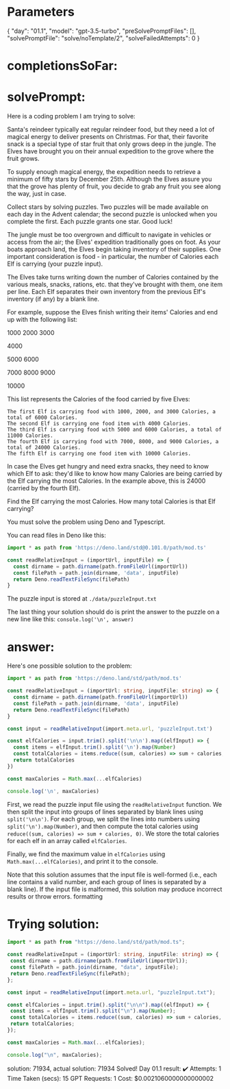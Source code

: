 # Parameters

{
  "day": "01.1",
  "model": "gpt-3.5-turbo",
  "preSolvePromptFiles": [],
  "solvePromptFile": "solve/noTemplate/2",
  "solveFailedAttempts": 0
}

# completionsSoFar: 




# solvePrompt:

Here is a coding problem I am trying to solve:

Santa's reindeer typically eat regular reindeer food, but they need a lot of magical energy to deliver presents on Christmas. For that, their favorite snack is a special type of star fruit that only grows deep in the jungle. The Elves have brought you on their annual expedition to the grove where the fruit grows.

To supply enough magical energy, the expedition needs to retrieve a minimum of fifty stars by December 25th. Although the Elves assure you that the grove has plenty of fruit, you decide to grab any fruit you see along the way, just in case.

Collect stars by solving puzzles. Two puzzles will be made available on each day in the Advent calendar; the second puzzle is unlocked when you complete the first. Each puzzle grants one star. Good luck!

The jungle must be too overgrown and difficult to navigate in vehicles or access from the air; the Elves' expedition traditionally goes on foot. As your boats approach land, the Elves begin taking inventory of their supplies. One important consideration is food - in particular, the number of Calories each Elf is carrying (your puzzle input).

The Elves take turns writing down the number of Calories contained by the various meals, snacks, rations, etc. that they've brought with them, one item per line. Each Elf separates their own inventory from the previous Elf's inventory (if any) by a blank line.

For example, suppose the Elves finish writing their items' Calories and end up with the following list:

1000
2000
3000

4000

5000
6000

7000
8000
9000

10000

This list represents the Calories of the food carried by five Elves:

    The first Elf is carrying food with 1000, 2000, and 3000 Calories, a total of 6000 Calories.
    The second Elf is carrying one food item with 4000 Calories.
    The third Elf is carrying food with 5000 and 6000 Calories, a total of 11000 Calories.
    The fourth Elf is carrying food with 7000, 8000, and 9000 Calories, a total of 24000 Calories.
    The fifth Elf is carrying one food item with 10000 Calories.

In case the Elves get hungry and need extra snacks, they need to know which Elf to ask: they'd like to know how many Calories are being carried by the Elf carrying the most Calories. In the example above, this is 24000 (carried by the fourth Elf).

Find the Elf carrying the most Calories. How many total Calories is that Elf carrying?


You must solve  the problem using Deno and Typescript.

You can read files in Deno like this:

```typescript
import * as path from 'https://deno.land/std@0.101.0/path/mod.ts'

const readRelativeInput = (importUrl, inputFile) => {
  const dirname = path.dirname(path.fromFileUrl(importUrl))
  const filePath = path.join(dirname, 'data', inputFile)
  return Deno.readTextFileSync(filePath)
}
```

The puzzle input is stored at `./data/puzzleInput.txt`

The last thing your solution should do is print the answer to the puzzle on a new line like this: `console.log('\n', answer)`


# answer: 



Here's one possible solution to the problem:

```typescript
import * as path from 'https://deno.land/std/path/mod.ts'

const readRelativeInput = (importUrl: string, inputFile: string) => {
  const dirname = path.dirname(path.fromFileUrl(importUrl))
  const filePath = path.join(dirname, 'data', inputFile)
  return Deno.readTextFileSync(filePath)
}

const input = readRelativeInput(import.meta.url, 'puzzleInput.txt')

const elfCalories = input.trim().split('\n\n').map((elfInput) => {
  const items = elfInput.trim().split('\n').map(Number)
  const totalCalories = items.reduce((sum, calories) => sum + calories, 0)
  return totalCalories
})

const maxCalories = Math.max(...elfCalories)

console.log('\n', maxCalories)
```

First, we read the puzzle input file using the `readRelativeInput` function. We then split the input into groups of lines separated by blank lines using `split('\n\n')`. For each group, we split the lines into numbers using `split('\n').map(Number)`, and then compute the total calories using `reduce((sum, calories) => sum + calories, 0)`. We store the total calories for each elf in an array called `elfCalories`.

Finally, we find the maximum value in `elfCalories` using `Math.max(...elfCalories)`, and print it to the console.

Note that this solution assumes that the input file is well-formed (i.e., each line contains a valid number, and each group of lines is separated by a blank line). If the input file is malformed, this solution may produce incorrect results or throw errors.
formatting
# Trying solution: 

 ```typescript
import * as path from "https://deno.land/std/path/mod.ts";

const readRelativeInput = (importUrl: string, inputFile: string) => {
  const dirname = path.dirname(path.fromFileUrl(importUrl));
  const filePath = path.join(dirname, "data", inputFile);
  return Deno.readTextFileSync(filePath);
};

const input = readRelativeInput(import.meta.url, "puzzleInput.txt");

const elfCalories = input.trim().split("\n\n").map((elfInput) => {
  const items = elfInput.trim().split("\n").map(Number);
  const totalCalories = items.reduce((sum, calories) => sum + calories, 0);
  return totalCalories;
});

const maxCalories = Math.max(...elfCalories);

console.log("\n", maxCalories);

``` 

solution: 71934, actual solution: 71934
Solved!
Day 01.1 result: ✔️   Attempts: 1  Time Taken (secs): 15   GPT Requests: 1   Cost: $0.0021060000000000002
